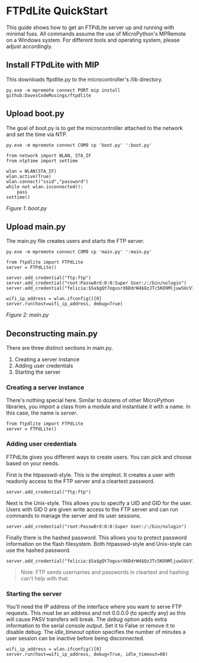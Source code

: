 # FTPdLite QuickStart
This guide shows how to get an FTPdLite server up and running with minimal fuss. All commands assume the use of MicroPython's MPRemote on a Windows system. For different tools and operating system, please adjust accordingly.

## Install FTPdLite with MIP
This downloads ftpdlite.py to the microcontroller's /lib directory.

```
py.exe -m mpremote connect PORT mip install github:DavesCodeMusings/ftpdlite
```

## Upload boot.py
The goal of boot.py is to get the microcontroller attached to the network and set the time via NTP.

```
py.exe -m mpremote connect COM9 cp 'boot.py' ':boot.py'
```

```
from network import WLAN, STA_IF
from ntptime import settime

wlan = WLAN(STA_IF)
wlan.active(True)
wlan.connect("ssid","password")
while not wlan.isconnected():
    pass
settime()
```
_Figure 1: boot.py_

## Upload main.py
The main.py file creates users and starts the FTP server.

```
py.exe -m mpremote connect COM9 cp 'main.py' ':main.py'
```

```
from ftpdlite import FTPdLite
server = FTPdLite()

server.add_credential("ftp:ftp")
server.add_credential("root:Passw0rd:0:0:Super User:/:/bin/nologin")
server.add_credential("felicia:$5a$gQt7ogusrX6DdrW4$OzJTc5KO9MljuwSUcV797EnAt8UzcKjCESWPziT5PV4=")

wifi_ip_address = wlan.ifconfig()[0]
server.run(host=wifi_ip_address, debug=True)
```
_Figure 2: main.py_

## Deconstructing main.py
There are three distinct sections in main.py.
1. Creating a server instance
2. Adding user credentials
3. Starting the server 

### Creating a server instance
There's nothing special here. Similar to dozens of other MicroPython libraries, you import a class from a module and instantiate it with a name. In this case, the name is _server_.

```
from ftpdlite import FTPdLite
server = FTPdLite()
```

### Adding user credentials
FTPdLite gives you different ways to create users. You can pick and choose based on your needs.

First is the htpasswd-style. This is the simplest. It creates a user with readonly access to the FTP server and a cleartext password.
```
server.add_credential("ftp:ftp")
```

Next is the Unix-style. This allows you to specify a UID and GID for the user. Users with GID 0 are given write access to the FTP server and can run commands to manage the server and its user sessions.
```
server.add_credential("root:Passw0rd:0:0:Super User:/:/bin/nologin")
```

Finally there is the hashed password. This allows you to protect password information on the flash filesystem. Both htpasswd-style and Unix-style can use the hashed password.
```
server.add_credential("felicia:$5a$gQt7ogusrX6DdrW4$OzJTc5KO9MljuwSUcV797EnAt8UzcKjCESWPziT5PV4=")
```

>Note: FTP sends usernames and passwords in cleartext and hashing can't help with that.

### Starting the server
You'll need the IP address of the interface where you want to serve FTP requests. This must be an address and not 0.0.0.0 (to specify any) as this will cause PASV transfers will break. The _debug_ option adds extra information to the serial console output. Set it to False or remove it to disable debug. The _idle_timeout_ option specifies the number of minutes a user session can be inactive before being disconnected.

```
wifi_ip_address = wlan.ifconfig()[0]
server.run(host=wifi_ip_address, debug=True, idle_timeout=60)
```
